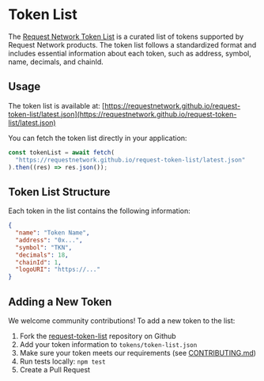 # Token List

The [Request Network Token List](https://requestnetwork.github.io/request-token-list/latest.json) is a curated list of tokens supported by Request Network products. The token list follows a standardized format and includes essential information about each token, such as address, symbol, name, decimals, and chainId.

## Usage

The token list is available at: [https://requestnetwork.github.io/request-token-list/latest.json](https://requestnetwork.github.io/request-token-list/latest.json)

You can fetch the token list directly in your application:

```typescript
const tokenList = await fetch(
  "https://requestnetwork.github.io/request-token-list/latest.json"
).then((res) => res.json());
```

## Token List Structure

Each token in the list contains the following information:

```json
{
  "name": "Token Name",
  "address": "0x...",
  "symbol": "TKN",
  "decimals": 18,
  "chainId": 1,
  "logoURI": "https://..."
}
```

## Adding a New Token

We welcome community contributions! To add a new token to the list:

1. Fork the [request-token-list](https://github.com/RequestNetwork/request-token-list) repository on Github
2. Add your token information to `tokens/token-list.json`
3. Make sure your token meets our requirements (see [CONTRIBUTING.md](https://github.com/RequestNetwork/request-token-list/blob/main/CONTRIBUTING.md))
4. Run tests locally: `npm test`
5. Create a Pull Request
